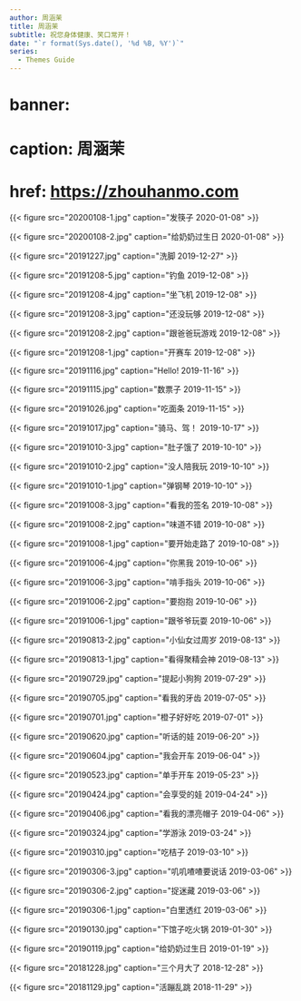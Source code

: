 ```yaml
---
author: 周涵茉
title: 周涵茉
subtitle: 祝您身体健康、笑口常开！
date: "`r format(Sys.date(), '%d %B, %Y')`"
series:
  - Themes Guide
---
```


# banner:
#   caption: 周涵茉
#   href: https://zhouhanmo.com

{{< figure src="20200108-1.jpg" caption="发筷子 2020-01-08" >}}

{{< figure src="20200108-2.jpg" caption="给奶奶过生日 2020-01-08" >}}

{{< figure src="20191227.jpg" caption="洗脚 2019-12-27" >}}

{{< figure src="20191208-5.jpg" caption="钓鱼 2019-12-08" >}}

{{< figure src="20191208-4.jpg" caption="坐飞机 2019-12-08" >}}

{{< figure src="20191208-3.jpg" caption="还没玩够 2019-12-08" >}}

{{< figure src="20191208-2.jpg" caption="跟爸爸玩游戏 2019-12-08" >}}

{{< figure src="20191208-1.jpg" caption="开赛车 2019-12-08" >}}

{{< figure src="20191116.jpg" caption="Hello! 2019-11-16" >}}

{{< figure src="20191115.jpg" caption="数票子 2019-11-15" >}}

{{< figure src="20191026.jpg" caption="吃面条 2019-11-15" >}}

{{< figure src="20191017.jpg" caption="骑马、驾！ 2019-10-17" >}}

{{< figure src="20191010-3.jpg" caption="肚子饿了 2019-10-10" >}}

{{< figure src="20191010-2.jpg" caption="没人陪我玩 2019-10-10" >}}

{{< figure src="20191010-1.jpg" caption="弹钢琴 2019-10-10" >}}

{{< figure src="20191008-3.jpg" caption="看我的签名 2019-10-08" >}}

{{< figure src="20191008-2.jpg" caption="味道不错 2019-10-08" >}}

{{< figure src="20191008-1.jpg" caption="要开始走路了 2019-10-08" >}}

{{< figure src="20191006-4.jpg" caption="你黑我 2019-10-06" >}}

{{< figure src="20191006-3.jpg" caption="啃手指头 2019-10-06" >}}

{{< figure src="20191006-2.jpg" caption="要抱抱 2019-10-06" >}}

{{< figure src="20191006-1.jpg" caption="跟爷爷玩耍 2019-10-06" >}}

{{< figure src="20190813-2.jpg" caption="小仙女过周岁 2019-08-13" >}}

{{< figure src="20190813-1.jpg" caption="看得聚精会神 2019-08-13" >}}

{{< figure src="20190729.jpg" caption="提起小狗狗 2019-07-29" >}}

{{< figure src="20190705.jpg" caption="看我的牙齿 2019-07-05" >}}

{{< figure src="20190701.jpg" caption="橙子好好吃 2019-07-01" >}}

{{< figure src="20190620.jpg" caption="听话的娃 2019-06-20" >}}

{{< figure src="20190604.jpg" caption="我会开车 2019-06-04" >}}

{{< figure src="20190523.jpg" caption="单手开车 2019-05-23" >}}

{{< figure src="20190424.jpg" caption="会享受的娃 2019-04-24" >}}

{{< figure src="20190406.jpg" caption="看我的漂亮帽子 2019-04-06" >}}

{{< figure src="20190324.jpg" caption="学游泳 2019-03-24" >}}

{{< figure src="20190310.jpg" caption="吃桔子 2019-03-10" >}}

{{< figure src="20190306-3.jpg" caption="叽叽喳喳要说话 2019-03-06" >}}

{{< figure src="20190306-2.jpg" caption="捉迷藏 2019-03-06" >}}

{{< figure src="20190306-1.jpg" caption="白里透红 2019-03-06" >}}

{{< figure src="20190130.jpg" caption="下馆子吃火锅 2019-01-30" >}}

{{< figure src="20190119.jpg" caption="给奶奶过生日 2019-01-19" >}}

{{< figure src="20181228.jpg" caption="三个月大了 2018-12-28" >}}

{{< figure src="20181129.jpg" caption="活蹦乱跳 2018-11-29" >}}
